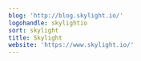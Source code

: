 ```yaml
---
blog: 'http://blog.skylight.io/'
logohandle: skylightio
sort: skylight
title: Skylight
website: 'https://www.skylight.io/'
---
```

